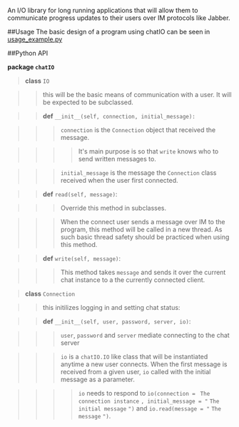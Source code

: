 An I/O library for long running applications that will allow them to communicate progress updates to their users over IM protocols like Jabber.


##Usage
The basic design of a program using chatIO can be seen in [usage_example.py](https://github.com/Sheyne/chatIO/blob/master/usage_example.py)	
		

##Python API

**package `chatIO`**



> **class** `IO` 

> > this will be the basic means of communication with a user. It will be expected to be subclassed.

> > **def** `__init__(self, connection, initial_message):`


> > > `connection` is the `Connection` object that received the message.

> > > > It's main purpose is so that `write` knows who to send written messages to.

> > > `initial_message` is the message the `Connection` class received when the user first connected.

> > **def** `read(self, message)`:

> > > Override this method in subclasses.

> > > When the connect user sends a message over IM to the program, this method will be called in a new thread. As such basic thread safety should be practiced when using this method. 

> > **def** `write(self, message)`:

> > > This method takes `message` and sends it over the current chat instance to a the currently connected client.



> **class** `Connection`

> > this initilizes logging in and setting chat status:

> > **def** `__init__(self, user, password, server, io)`:

> > > `user`, `password` and `server` mediate connecting to the chat server

> > > `io` is a `chatIO.IO` like class that will be instantiated anytime a new user connects.
> > > When the first message is received from a given user, `io` called with the initial message as a parameter.

> > > > `io` needs to respond to `io(connection = ` `The connection instance` `, initial_message = "` `The initial message` `")` and `io.read(message = "` `The message` `")`.